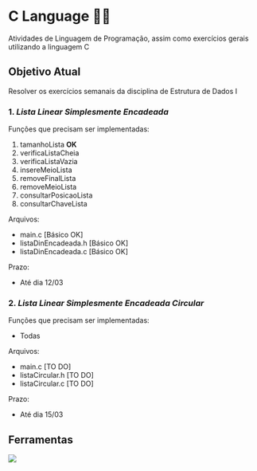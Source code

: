# C Language 👨‍💻

Atividades de Linguagem de Programação, assim como exercícios gerais utilizando a linguagem C

## Objetivo Atual

Resolver os exercícios semanais da disciplina de Estrutura de Dados I

### 1. *Lista Linear Simplesmente Encadeada*

Funções que precisam ser implementadas:

1. tamanhoLista **OK**
2. verificaListaCheia
3. verificaListaVazia
4. insereMeioLista
5. removeFinalLista
6. removeMeioLista
7. consultarPosicaoLista
8. consultarChaveLista

Arquivos:

- main.c [Básico OK]
- listaDinEncadeada.h [Básico OK]
- listaDinEncadeada.c [Básico OK]

Prazo:

- Até dia 12/03

### 2. *Lista Linear Simplesmente Encadeada Circular*

Funções que precisam ser implementadas:

- Todas

Arquivos:

- main.c [TO DO]
- listaCircular.h [TO DO]
- listaCircular.c [TO DO]

Prazo:

- Até dia 15/03

## Ferramentas

![](https://img.shields.io/badge/Code-C_Language-informational?style=flat&logo=C&logoColor=white&color=5e97d0)
